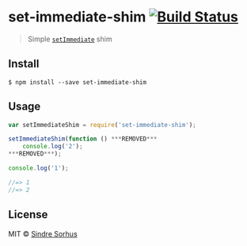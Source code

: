 # set-immediate-shim [![Build Status](https://travis-ci.org/sindresorhus/set-immediate-shim.svg?branch=master)](https://travis-ci.org/sindresorhus/set-immediate-shim)

> Simple [`setImmediate`](https://developer.mozilla.org/en-US/docs/Web/API/Window.setImmediate) shim


## Install

```
$ npm install --save set-immediate-shim
```


## Usage

```js
var setImmediateShim = require('set-immediate-shim');

setImmediateShim(function () ***REMOVED***
	console.log('2');
***REMOVED***);

console.log('1');

//=> 1
//=> 2
```


## License

MIT © [Sindre Sorhus](http://sindresorhus.com)
